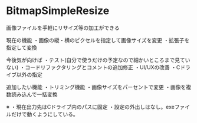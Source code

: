 # BitmapSimpleResize
画像ファイルを手軽にリサイズ等の加工ができる

現在の機能
・画像の縦・横のピクセルを指定して画像サイズを変更
・拡張子を指定して変換

今後気が向けば
・テスト(自分で使うだけの予定なので細かいところまで見ていない)
・コードリファクタリングとコメントの追加修正
・UI/UXの改善
・Cドライブ以外の指定

追加したい機能
・トリミング機能
・画像サイズをパーセントで変更
・画像を複数読み込んで一括変換

※
・現在出力先はCドライブ内のパスに固定
・設定の外出しはなし。exeファイルだけで動くようにしている。
